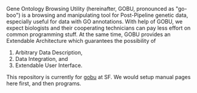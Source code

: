 Gene Ontology Browsing Utility (hereinafter, GOBU, pronounced as "go-boo") is a browsing and manipulating tool for Post-Pipeline genetic data, especially useful for data with GO annotations. With help of GOBU, we expect biologists and their cooperating technicians can pay less effort on common programming stuff. At the same time, GOBU provides an Extendable Architecture which guarantees the possibility of

1. Arbitrary Data Description,
2. Data Integration, and
3. Extendable User Interface.

This repository is currently for [gobu](https://sourceforge.net/projects/gobu/) at SF. We would setup manual pages here first, and then programs.
